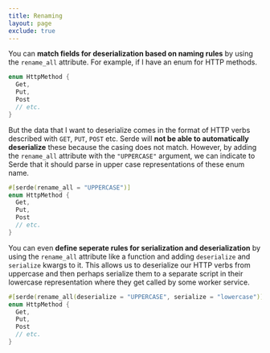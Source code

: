 ```yaml
---
title: Renaming
layout: page
exclude: true
---
```


You can **match fields for deserialization based on naming rules** by using the `rename_all` attribute. For example, if I have an enum for HTTP methods.
```rust
enum HttpMethod {
  Get,
  Put,
  Post
  // etc.
}
```

But the data that I want to deserialize comes in the format of HTTP verbs described with `GET`, `PUT`, `POST` etc. Serde will **not be able to automatically deserialize** these because the casing does not match. However, by adding the `rename_all` attribute with the `"UPPERCASE"` argument, we can indicate to Serde that it should parse in upper case representations of these enum name.
```rust
#[serde(rename_all = "UPPERCASE")]
enum HttpMethod {
  Get,
  Put,
  Post
  // etc.
}
```

You can even **define seperate rules for serialization and deserialization** by using the `rename_all` attribute like a function and adding `deserialize` and `serialize` kwargs to it. This allows us to deserialize our HTTP verbs from uppercase and then perhaps serialize them to a separate script in their lowercase representation where they get called by some worker service.
```rust
#[serde(rename_all(deserialize = "UPPERCASE", serialize = "lowercase")]
enum HttpMethod {
  Get,
  Put,
  Post
  // etc.
}
```